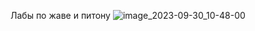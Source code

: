 Лабы по жаве и питону
![image_2023-09-30_10-48-00](https://github.com/dvapack/3-sem/assets/67041431/73395dac-3455-4a32-9924-e290d5861598)
